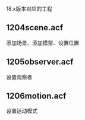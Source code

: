 18.x版本对应的工程

## 1204scene.acf

添加场景、添加模型、设置位置

## 1205observer.acf

设置观察者

## 1206motion.acf

设置运动模式